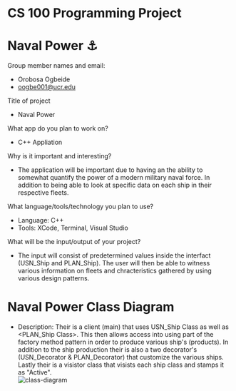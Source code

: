 # CS 100 Programming Project
# Naval Power ⚓️


Group member names and email:
- Orobosa Ogbeide 
- oogbe001@ucr.edu



Title of project
- Naval Power

What app do you plan to work on? 
- C++ Appliation 

Why is it important and interesting?
- The application will be important due to having an the ability to somewhat quantify the power of a modern military naval force. In addition to being able to look at specific data on each ship in their respective fleets.  

What language/tools/technology you plan to use?
- Language: C++
- Tools: XCode, Terminal, Visual Studio 

What will be the input/output of your project?
- The input will consist of predetermined values inside the interfact (USN_Ship and PLAN_Ship). The user will then be able to witness various information on fleets and chracteristics gathered by using various design patterns. 

# Naval Power Class Diagram 
- Description: Their is a client (main) that uses USN_Ship Class <Interface> as well as <PLAN_Ship Class>. This then allows access into using part of the factory method pattern in order to produce various ship's (products). In addition to the ship production their is also a two decorator's (USN_Decorator & PLAN_Decorator) that customize the various ships. Lastly their is a visistor class that visists each ship class and stamps it as "Active".  
![class-diagram](https://user-images.githubusercontent.com/41599814/84106088-0ecf1c00-a9cf-11ea-9d28-9e9c8b229d9d.png)



